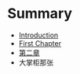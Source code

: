 # Summary

* [Introduction](README.md)
* [First Chapter](chapter1.md)
* [第二章](di_er_zhang.md)
* 大掌柜那张

